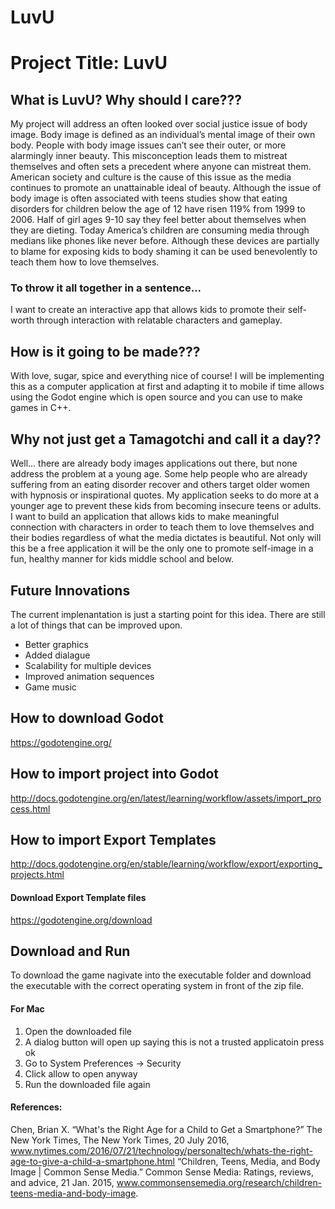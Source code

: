 # LuvU

# Project Title: LuvU #

## What is LuvU? Why should I care??? ##
My project will address an often looked over social justice issue of body image. Body image is defined as an individual’s mental image of their own body. People with body image issues can’t see their outer, or more alarmingly inner beauty. This misconception leads them to mistreat themselves and often sets a precedent where anyone can mistreat them. American society and culture is the cause of this issue as the media continues to promote an unattainable ideal of beauty. Although the issue of body image is often associated with teens studies show that eating disorders for children below the age of 12 have risen 119% from 1999 to 2006. Half of girl ages 9-10 say they feel better about themselves when they are dieting. Today America’s children are consuming media through medians like phones like never before. Although these devices are partially to blame for exposing kids to body shaming it can be used benevolently to teach them how to love themselves.

### To throw it all together in a sentence... ###
I want to create an interactive app that allows kids to promote their self-worth through interaction with relatable characters and gameplay.

## How is it going to be made??? ##
 With love, sugar, spice and everything nice of course! I will be implementing this as a computer application at first and adapting it to mobile if time allows using the Godot engine which is open source and you can use to make games in C++.

## Why not just get a Tamagotchi and call it a day??  ## 
Well... there are already body images applications out there, but none address the problem at a young age. Some help people who are already suffering from an eating disorder recover and others target older women with hypnosis or inspirational quotes. My application seeks to do more at a younger age to prevent these kids from becoming insecure teens or adults. I want to build an application that allows kids to make meaningful connection with characters in order to teach them to love themselves and their bodies regardless of what the media dictates is beautiful. Not only will this be a free application it will be the only one to promote self-image in a fun, healthy manner for kids middle school and below.

## Future Innovations ##

The current implenantation is just a starting point for this idea. There are still a lot of things that can be improved upon.

- Better graphics
- Added dialague 
- Scalability for multiple devices
- Improved animation sequences
- Game music

## How to download Godot ##

https://godotengine.org/

## How to import project into Godot ##

http://docs.godotengine.org/en/latest/learning/workflow/assets/import_process.html

## How to import Export Templates ##

http://docs.godotengine.org/en/stable/learning/workflow/export/exporting_projects.html

#### Download Export Template files ####

https://godotengine.org/download

## Download and Run ##

To download the game nagivate into the executable folder and download the executable with the correct operating system in front of the zip file.

#### For Mac ####
1. Open the downloaded file
2. A dialog button will open up saying this is not a trusted applicatoin press ok
3. Go to System Preferences -> Security
4. Click allow to open anyway
5. Run the downloaded file again

#### References: ####
Chen, Brian X. “What's the Right Age for a Child to Get a Smartphone?” The New York Times, The New York Times, 20 July 2016, www.nytimes.com/2016/07/21/technology/personaltech/whats-the-right-age-to-give-a-child-a-smartphone.html
“Children, Teens, Media, and Body Image | Common Sense Media.” Common Sense Media: Ratings, reviews, and advice, 21 Jan. 2015, www.commonsensemedia.org/research/children-teens-media-and-body-image.
